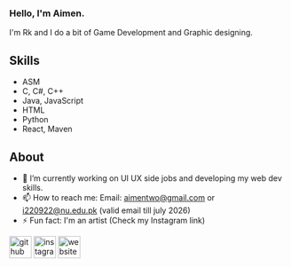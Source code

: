 ### Hello, I'm Aimen.

I'm Rk and I do a bit of Game Development and Graphic designing.

## Skills 
* ASM
* C, C#, C++
* Java, JavaScript
* HTML
* Python
* React, Maven

## About 
- 🔭 I’m currently working on UI UX side jobs and developing my web dev skills. 
- 📫 How to reach me: Email: aimentwo@gmail.com or i220922@nu.edu.pk (valid email till july 2026) 
- ⚡ Fun fact: I'm an artist (Check my Instagram link) 

[<img src='https://cdn.jsdelivr.net/npm/simple-icons@3.0.1/icons/github.svg' alt='github' height='40'>](https://github.com/aimenahmadd)  [<img src='https://cdn.jsdelivr.net/npm/simple-icons@3.0.1/icons/instagram.svg' alt='instagram' height='40'>](https://www.instagram.com/@heliophilia_studios/)  [<img src='https://cdn.jsdelivr.net/npm/simple-icons@3.0.1/icons/icloud.svg' alt='website' height='40'>](https://www.instagram.com/heliophilia_studios/)  



